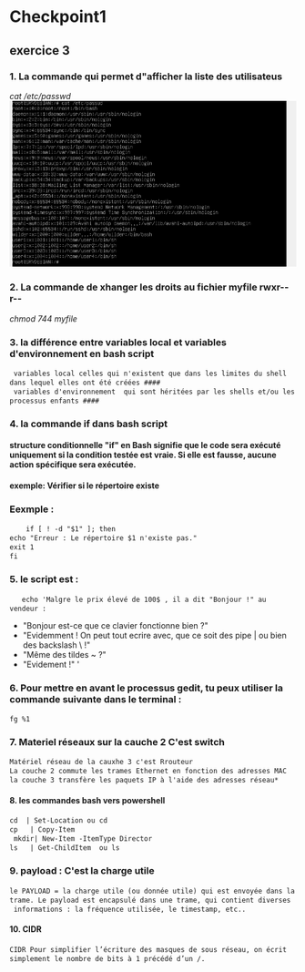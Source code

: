 # Checkpoint1
## exercice 3
### 1. La commande qui permet d"afficher la liste des utilisateus 
   *cat /etc/passwd*  
![listeUser ](https://github.com/KAOUTARBAH/Checkpoint1/blob/main/USER.png)

### 2. La commande de xhanger les droits au fichier myfile rwxr--r-- 
   *chmod 744 myfile*  

### 3. la différence entre variables local et variables d'environnement en bash script ###
	 variables local celles qui n'existent que dans les limites du shell dans lequel elles ont été créées ####
	 variables d'environnement  qui sont héritées par les shells et/ou les processus enfants ####


### 4. la commande if dans bash script ###
#### structure conditionnelle "if" en Bash signifie que le code sera exécuté uniquement si la condition testée est vraie. Si elle est fausse, aucune action spécifique sera exécutée. ####

#### exemple: Vérifier si le répertoire existe ####
###  Eexmple :
        if [ ! -d "$1" ]; then
	echo "Erreur : Le répertoire $1 n'existe pas."
	exit 1
 	fi

### 5. le script est :
       echo 'Malgre le prix élevé de 100$ , il a dit "Bonjour !" au vendeur :
   - "Bonjour est-ce que ce clavier fonctionne bien ?"
   - "Evidemment ! On peut tout ecrire avec, que ce soit des pipe | ou bien des backslash \\ !"
   - "Même des tildes ~ ?"
   - "Evidement !" '
       
### 6. Pour mettre en avant le processus gedit, tu peux utiliser la commande suivante dans le terminal : 
    fg %1 


### 7. Materiel réseaux sur la cauche 2 C'est switch
    Matériel réseau de la cauxhe 3 c'est Rrouteur
    La couche 2 commute les trames Ethernet en fonction des adresses MAC 
    la couche 3 transfère les paquets IP à l'aide des adresses réseau*

#### 8. les commandes bash vers powershell
	cd  | Set-Location ou cd
  	cp   | Copy-Item    
 	 mkdir| New-Item -ItemType Director
 	ls   | Get-ChildItem  ou ls

### 9. payload : C'est la charge utile
 	le PAYLOAD = la charge utile (ou donnée utile) qui est envoyée dans la 
 	trame. Le payload est encapsulé dans une trame, qui contient diverses 
	 informations : la fréquence utilisée, le timestamp, etc..

#### 10. CIDR
	CIDR Pour simplifier l’écriture des masques de sous réseau, on écrit simplement le nombre de bits à 1 précédé d’un /.


